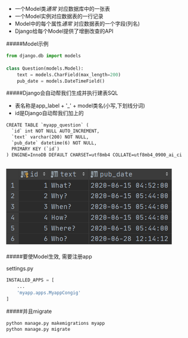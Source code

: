- 一个Model类*通常* 对应数据库中的一张表
- 一个Model实例对应数据表的一行记录
- Model中的每个属性*通常* 对应数据表的一个字段(列名)
- Django给每个Model提供了增删改查的API

#####Model示例

```python
from django.db import models

class Question(models.Model):
    text = models.CharField(max_length=200)
    pub_date = models.DateTimeField()
```

#####Django会自动帮我们生成并执行建表SQL
  - 表名称是app_label + '_' + model类名(小写,下划线分词)
  - id是Django自动帮我们加上的

```mysql
CREATE TABLE `myapp_question` (
  `id` int NOT NULL AUTO_INCREMENT,
  `text` varchar(200) NOT NULL,
  `pub_date` datetime(6) NOT NULL,
  PRIMARY KEY (`id`)
) ENGINE=InnoDB DEFAULT CHARSET=utf8mb4 COLLATE=utf8mb4_0900_ai_ci
```

![Question表](01.png)
---

#####要使Model生效, 需要注册app

settings.py
```python
INSTALLED_APPS = [
    ...
    'myapp.apps.MyappCongig'
]
```
#####并且migrate
```shell script
python manage.py makemigrations myapp
python manage.py migrate
```